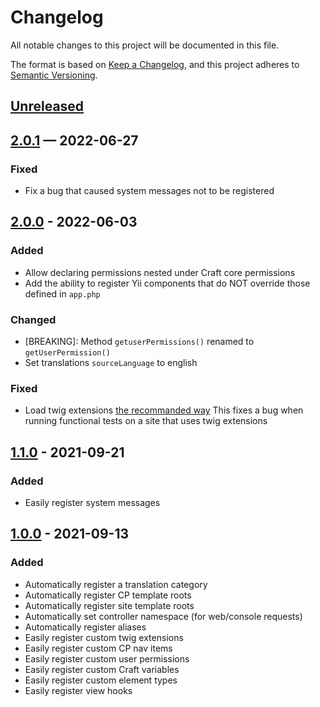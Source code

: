 # Changelog
All notable changes to this project will be documented in this file.

The format is based on [Keep a Changelog](https://keepachangelog.com/en/1.0.0/),
and this project adheres to [Semantic Versioning](https://semver.org/spec/v2.0.0.html).

## [Unreleased]

## [2.0.1] — 2022-06-27
### Fixed
  - Fix a bug that caused system messages not to be registered

## [2.0.0] - 2022-06-03
### Added
  - Allow declaring permissions nested under Craft core permissions
  - Add the ability to register Yii components that do NOT override those
    defined in `app.php` 
### Changed
  - [BREAKING]: Method `getuserPermissions()` renamed to `getUserPermission()`
  - Set translations `sourceLanguage` to english
### Fixed
  - Load twig extensions [the recommanded way](https://craftcms.com/docs/3.x/extend/extending-twig.html#register-a-twig-extension)
    This fixes a bug when running functional tests on a site that uses twig 
    extensions

## [1.1.0] - 2021-09-21
### Added
  - Easily register system messages 

## [1.0.0] - 2021-09-13
### Added
  - Automatically register a translation category
  - Automatically register CP template roots
  - Automatically register site template roots
  - Automatically set controller namespace (for web/console requests)
  - Automatically register aliases
  - Easily register custom twig extensions 
  - Easily register custom CP nav items 
  - Easily register custom user permissions 
  - Easily register custom Craft variables
  - Easily register custom element types
  - Easily register view hooks

[Unreleased]: https://github.com/nstCactus/craft-utils/compare/1.1.0...HEAD
[2.0.1]: https://github.com/nstCactus/craft-utils/compare/2.0.0...2.0.1
[2.0.0]: https://github.com/nstCactus/craft-utils/compare/1.1.0...2.0.0
[1.1.0]: https://github.com/nstCactus/craft-utils/compare/1.0.0...1.1.0
[1.0.0]: https://github.com/nstCactus/craft-utils/releases/tag/1.0.0
